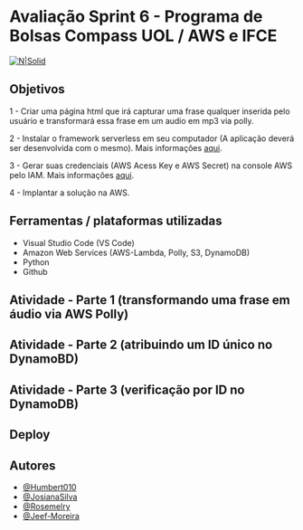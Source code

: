 # Avaliação Sprint 6 - Programa de Bolsas Compass UOL / AWS e IFCE

[![N|Solid](https://upload.wikimedia.org/wikipedia/commons/thumb/f/f3/LogoCompasso-positivo.png/440px-LogoCompasso-positivo.png)](https://compass.uol/pt/home/)


## Objetivos

1 - Criar uma página html que irá capturar uma frase qualquer inserida pelo usuário e transformará essa frase em um audio em mp3 via polly.

2 - Instalar o framework serverless em seu computador (A aplicação deverá ser desenvolvida com o mesmo). Mais informações [aqui](https://www.serverless.com/framework/docs/getting-started).

3 - Gerar suas credenciais (AWS Acess Key e AWS Secret) na console AWS pelo IAM. Mais informações [aqui](https://www.serverless.com/framework/docs/providers/aws/guide/credentials/).

4 - Implantar a solução na AWS.

## Ferramentas / plataformas utilizadas

* Visual Studio Code (VS Code)
* Amazon Web Services (AWS-Lambda, Polly, S3, DynamoDB)
* Python
* Github

## Atividade - Parte 1 (transformando uma frase em áudio via AWS Polly)

## Atividade - Parte 2 (atribuindo um ID único no DynamoBD)

## Atividade - Parte 3 (verificação por ID no DynamoDB)

## Deploy

## Autores

* [@Humbert010](https://github.com/Humbert010)
* [@JosianaSilva](https://github.com/JosianaSilva)
* [@Rosemelry](https://github.com/Rosemelry)
* [@Jeef-Moreira](https://github.com/Jeef-Moreira)